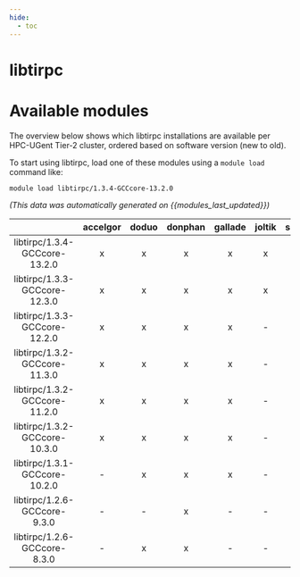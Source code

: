 ```yaml
---
hide:
  - toc
---
```


libtirpc
========

# Available modules


The overview below shows which libtirpc installations are available per HPC-UGent Tier-2 cluster, ordered based on software version (new to old).

To start using libtirpc, load one of these modules using a `module load` command like:

```shell
module load libtirpc/1.3.4-GCCcore-13.2.0
```

*(This data was automatically generated on {{modules_last_updated}})*  

| |accelgor|doduo|donphan|gallade|joltik|shinx|skitty|
| :---: | :---: | :---: | :---: | :---: | :---: | :---: | :---: |
|libtirpc/1.3.4-GCCcore-13.2.0|x|x|x|x|x|x|x|
|libtirpc/1.3.3-GCCcore-12.3.0|x|x|x|x|x|x|x|
|libtirpc/1.3.3-GCCcore-12.2.0|x|x|x|x|-|-|-|
|libtirpc/1.3.2-GCCcore-11.3.0|x|x|x|x|-|-|-|
|libtirpc/1.3.2-GCCcore-11.2.0|x|x|x|x|-|-|-|
|libtirpc/1.3.2-GCCcore-10.3.0|x|x|x|x|-|-|-|
|libtirpc/1.3.1-GCCcore-10.2.0|-|x|x|x|-|-|-|
|libtirpc/1.2.6-GCCcore-9.3.0|-|-|x|-|-|-|-|
|libtirpc/1.2.6-GCCcore-8.3.0|-|x|x|-|-|-|-|
